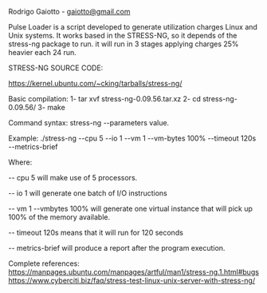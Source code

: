 Rodrigo Gaiotto - gaiotto@gmail.com


Pulse Loader is a script developed to generate utilization charges Linux and Unix systems. It works based in the STRESS-NG, so it depends of the stress-ng package to run.
it will run in 3 stages applying charges 25% heavier each 24 run.

STRESS-NG SOURCE CODE:

https://kernel.ubuntu.com/~cking/tarballs/stress-ng/

Basic compilation:
1- tar xvf stress-ng-0.09.56.tar.xz
2- cd stress-ng-0.09.56/
3- make

Command syntax:
stress-ng --parameters value.

Example:
./stress-ng --cpu 5 --io 1 --vm 1 --vm-bytes 100% --timeout 120s --metrics-brief

Where:

-- cpu 5 will make use of 5 processors.

-- io 1 will generate one batch of I/O instructions

-- vm 1 --vmbytes 100% will generate one virtual instance that will pick up 100% of the memory available.

-- timeout 120s means that it will run for 120 seconds

-- metrics-brief will produce a report after the program execution.


Complete references:
https://manpages.ubuntu.com/manpages/artful/man1/stress-ng.1.html#bugs
https://www.cyberciti.biz/faq/stress-test-linux-unix-server-with-stress-ng/
